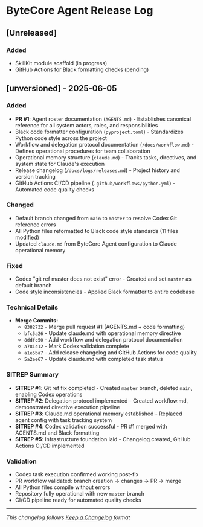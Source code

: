 # ByteCore Agent Release Log

## [Unreleased]

### Added
- SkillKit module scaffold (in progress)
- GitHub Actions for Black formatting checks (pending)

## [unversioned] - 2025-06-05

### Added
- **PR #1**: Agent roster documentation (`AGENTS.md`) - Establishes canonical reference for all system actors, roles, and responsibilities
- Black code formatter configuration (`pyproject.toml`) - Standardizes Python code style across the project
- Workflow and delegation protocol documentation (`/docs/workflow.md`) - Defines operational procedures for team collaboration
- Operational memory structure (`claude.md`) - Tracks tasks, directives, and system state for Claude's execution
- Release changelog (`/docs/logs/releases.md`) - Project history and version tracking
- GitHub Actions CI/CD pipeline (`.github/workflows/python.yml`) - Automated code quality checks

### Changed
- Default branch changed from `main` to `master` to resolve Codex Git reference errors
- All Python files reformatted to Black code style standards (11 files modified)
- Updated `claude.md` from ByteCore Agent configuration to Claude operational memory

### Fixed
- Codex "git ref master does not exist" error - Created and set `master` as default branch
- Code style inconsistencies - Applied Black formatter to entire codebase

### Technical Details
- **Merge Commits:**
  - `8382732` - Merge pull request #1 (AGENTS.md + code formatting)
  - `bfc5a26` - Update claude.md with operational memory directive
  - `8ddfc50` - Add workflow and delegation protocol documentation
  - `a781c12` - Mark Codex validation complete
  - `a1e5ba7` - Add release changelog and GitHub Actions for code quality
  - `5a2ee67` - Update claude.md with completed task status

### SITREP Summary
- **SITREP #1**: Git ref fix completed - Created `master` branch, deleted `main`, enabling Codex operations
- **SITREP #2**: Delegation protocol implemented - Created workflow.md, demonstrated directive execution pipeline
- **SITREP #3**: Claude.md operational memory established - Replaced agent config with task tracking system
- **SITREP #4**: Codex validation successful - PR #1 merged with AGENTS.md and Black formatting
- **SITREP #5**: Infrastructure foundation laid - Changelog created, GitHub Actions CI/CD implemented

### Validation
- Codex task execution confirmed working post-fix
- PR workflow validated: branch creation → changes → PR → merge
- All Python files compile without errors
- Repository fully operational with new `master` branch
- CI/CD pipeline ready for automated quality checks

---

*This changelog follows [Keep a Changelog](https://keepachangelog.com/en/1.0.0/) format*
